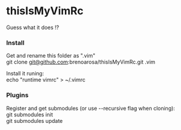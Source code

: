 # thisIsMyVimRc
Guess what it does !?

### Install

Get and rename this folder as ".vim"  
git clone git@github.com:brenoarosa/thisIsMyVimRc.git .vim

Install it runing:  
echo "runtime vimrc" > ~/.vimrc

### Plugins

Register and get submodules (or use --recursive flag when cloning):  
git submodules init  
git submodules update
